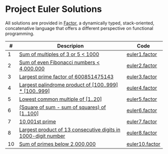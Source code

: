# Project Euler Solutions

All solutions are provided in [Factor](https://factorcode.org/), a dynamically typed, stack-oriented, concatenative language that offers a different perspective on functional programming.

| # | Descripion | Code |
|---|------------|------|
| 1 | [Sum of multiples of 3 or 5 < 1000](https://projecteuler.net/problem=1) | [euler1.factor](https://github.com/rkoeninger/euler/blob/master/src/euler1.factor) |
| 2 | [Sum of even Fibonacci numbers < 4,000,000](https://projecteuler.net/problem=2) | [euler2.factor](https://github.com/rkoeninger/euler/blob/master/src/euler2.factor) |
| 3 | [Largest prime factor of 600851475143](https://projecteuler.net/problem=3) | [euler3.factor](https://github.com/rkoeninger/euler/blob/master/src/euler3.factor) |
| 4 | [Largest palindrome product of \[100..999\] * \[100..999\]](https://projecteuler.net/problem=4) | [euler4.factor](https://github.com/rkoeninger/euler/blob/master/src/euler4.factor) |
| 5 | [Lowest common multiple of \[1..20\]](https://projecteuler.net/problem=5) | [euler5.factor](https://github.com/rkoeninger/euler/blob/master/src/euler5.factor) |
| 6 | [\(Square of sum - sum of squares\) of \[1..100\]](https://projecteuler.net/problem=6) | [euler6.factor](https://github.com/rkoeninger/euler/blob/master/src/euler6.factor) |
| 7 | [10,001st prime](https://projecteuler.net/problem=7) | [euler7.factor](https://github.com/rkoeninger/euler/blob/master/src/euler7.factor) |
| 8 | [Largest product of 13 consecutive digits in 1000-digit number](https://projecteuler.net/problem=7) | [euler8.factor](https://github.com/rkoeninger/euler/blob/master/src/euler8.factor) |
| 10 | [Sum of primes below 2,000,000](https://projecteuler.net/problem=10) | [euler10.factor](https://github.com/rkoeninger/euler/blob/master/src/euler10.factor) |
